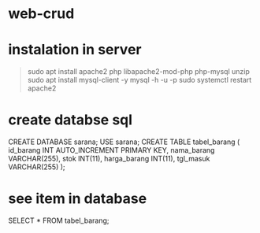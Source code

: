 # web-crud
# instalation in server
> sudo apt install apache2 php libapache2-mod-php php-mysql unzip
> sudo apt install mysql-client -y
mysql -h <RDS-endpoint> -u <master-username> -p
sudo systemctl restart apache2
# create databse sql
CREATE DATABASE sarana;
USE sarana;
CREATE TABLE tabel_barang (
  id_barang INT AUTO_INCREMENT PRIMARY KEY,
  nama_barang VARCHAR(255),
  stok INT(11),
  harga_barang INT(11),
  tgl_masuk VARCHAR(255)
);
# see item in database
SELECT * FROM tabel_barang;

